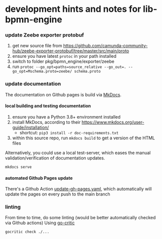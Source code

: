 development hints and notes for lib-bpmn-engine
===============================================

### update Zeebe exporter protobuf

1. get new source file from https://github.com/camunda-community-hub/zeebe-exporter-protobuf/tree/master/src/main/proto
2. ensure you have latest ```protoc``` in your path installed
3. switch to folder pkg/bpmn_engine/exporter/zeebe
4. run ```protoc --go_opt=paths=source_relative --go_out=. --go_opt=Mschema.proto=zeebe/ schema.proto```

### update documentation

The documentation on Github pages is build via [MkDocs](https://www.mkdocs.org/).

#### local building and testing documentation 

1. ensure you have a Python 3.8+ environment installed
2. install MkDocs, according to their https://www.mkdocs.org/user-guide/installation/
    * shortcut: ```pip3 install -r doc-requirements.txt```
3. within this source repo, run ```mkdocs build``` to get a version of the HTML files

Alternatively, you could use a local test-server,
which eases the manual validation/verification of documentation updates. 

```shell
mkdocs serve
```

#### automated Github Pages update

There's a Github Action [update-gh-pages.yaml](./.github/workflows/update-gh-pages.yml),
which automatically will update the pages on every push to the main branch

### linting

From time to time, do some linting (would be better automatically checked via Github actions)
Using [go-critic](https://github.com/go-critic/go-critic)

```shell
gocritic check ./... 
```
